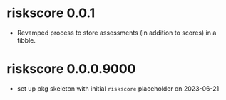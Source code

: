 # riskscore 0.0.1

* Revamped process to store assessments (in addition to scores) in a tibble.

# riskscore 0.0.0.9000

* set up pkg skeleton with initial `riskscore` placeholder on 2023-06-21

